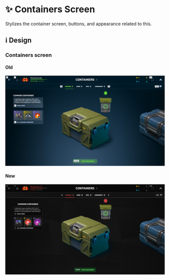 # ✨ Containers Screen

Stylizes the container screen, buttons, and appearance related to this.

## ℹ️ Design

### Containers screen

#### Old

![](/images/containers/old/containersscreen.png)

#### New

![](/images/containers/new/containersscreen.png)
